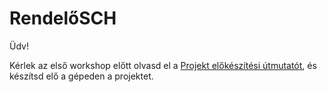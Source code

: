 # RendelőSCH

Üdv!

Kérlek az első workshop előtt olvasd el a [Projekt előkészítési útmutatót](Setup_guide.md), és készítsd elő a gépeden a projektet.